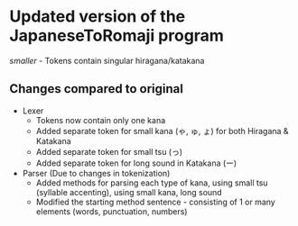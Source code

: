 # Updated version of the JapaneseToRomaji program
_smaller_ - Tokens contain singular hiragana/katakana
## Changes compared to original
 - Lexer
   - Tokens now contain only one kana
   - Added separate token for small kana  (ゃ, ゅ, ょ) for both Hiragana & Katakana
   - Added separate token for small tsu (っ)
   - Added separate token for long sound in Katakana (ー)
- Parser (Due to changes in tokenization)
  -  Added methods for parsing each type of kana, using small tsu (syllable accenting), using small kana, long sound
  -  Modified the starting method sentence - consisting of 1 or many elements (words, punctuation, numbers)
